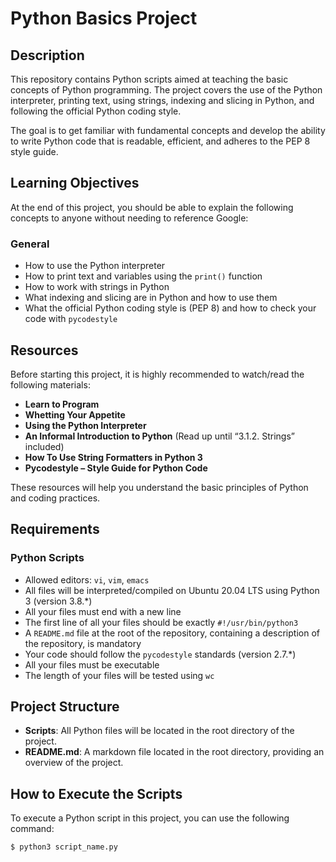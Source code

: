 # Python Basics Project

## Description

This repository contains Python scripts aimed at teaching the basic concepts of Python programming. The project covers the use of the Python interpreter, printing text, using strings, indexing and slicing in Python, and following the official Python coding style.

The goal is to get familiar with fundamental concepts and develop the ability to write Python code that is readable, efficient, and adheres to the PEP 8 style guide.

## Learning Objectives

At the end of this project, you should be able to explain the following concepts to anyone without needing to reference Google:

### General
- How to use the Python interpreter
- How to print text and variables using the `print()` function
- How to work with strings in Python
- What indexing and slicing are in Python and how to use them
- What the official Python coding style is (PEP 8) and how to check your code with `pycodestyle`

## Resources

Before starting this project, it is highly recommended to watch/read the following materials:

- **Learn to Program**
- **Whetting Your Appetite**
- **Using the Python Interpreter**
- **An Informal Introduction to Python** (Read up until “3.1.2. Strings” included)
- **How To Use String Formatters in Python 3**
- **Pycodestyle – Style Guide for Python Code**

These resources will help you understand the basic principles of Python and coding practices.

## Requirements

### Python Scripts
- Allowed editors: `vi`, `vim`, `emacs`
- All files will be interpreted/compiled on Ubuntu 20.04 LTS using Python 3 (version 3.8.*)
- All your files must end with a new line
- The first line of all your files should be exactly `#!/usr/bin/python3`
- A `README.md` file at the root of the repository, containing a description of the repository, is mandatory
- Your code should follow the `pycodestyle` standards (version 2.7.*)
- All your files must be executable
- The length of your files will be tested using `wc`

## Project Structure

- **Scripts**: All Python files will be located in the root directory of the project.
- **README.md**: A markdown file located in the root directory, providing an overview of the project.
  
## How to Execute the Scripts

To execute a Python script in this project, you can use the following command:

```bash
$ python3 script_name.py


